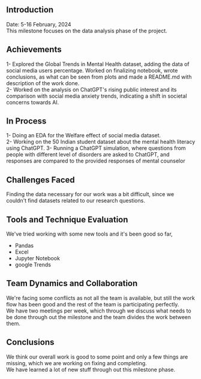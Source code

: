## Introduction
Date: 5-16 February, 2024                                                                                                                                     
This milestone focuses on the data analysis phase of the project.

## Achievements
1- Explored the Global Trends in Mental Health dataset, adding the data of social media users percentage. Worked on finalizing notebook, wrote conclusions,
as what can be seen from plots and made a README.md with description of the work done.                                                                        
2- Worked on the analysis on ChatGPT's rising public interest and its comparison with social media anxiety trends, indicating a shift in societal concerns towards AI.

## In Process
1- Doing an EDA for the Welfare effect of social media dataset.                                                                                              
2- Working on the 50 Indian student dataset about the mental health literacy using ChatGPT.
3- Running a ChatGPT simulation, where questions from people with different level of disorders are asked to ChatGPT, and responses are compared to the provided responses of mental counselor 

## Challenges Faced
Finding the data necessary for our work was a bit difficult, since we couldn't find datasets related to our research questions.

## Tools and Technique Evaluation
We've tried working with some new tools and it's been good so far,
- Pandas
- Excel
- Jupyter Notebook
- google Trends

## Team Dynamics and Collaboration
We're facing some conflicts as not all the team is available, but still the work flow has been good and the rest of the team is participating perfectly.      
We have two meetings per week, which through we discuss what needs to be done through out the milestone and the team divides the work between them.

## Conclusions
We think our overall work is good to some point and only a few things are missing, which we are working on fixing and completing.                             
We have learned a lot of new stuff through out this milestone phase. 
